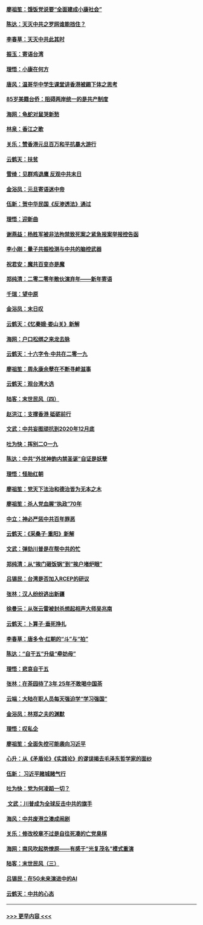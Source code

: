 #### [廖祖笙：饿饭党说要“全面建成小康社会”](../pages/nsc993/n11767482.md?t=01041844) 
#### [陈达：天灭中共之罗网谁能挡住？](../pages/nsc993/n11767465.md?t=01041844) 
#### [李春草：天灭中共此其时](../pages/nsc993/n11767452.md?t=01041844) 
#### [振玉：寄语台湾](../pages/nsc993/n11767432.md?t=01041844) 
#### [理悟：小康在何方](../pages/nsc993/n11767394.md?t=01041844) 
#### [唐风：温哥华中学生课堂讲香港被踢下体之思考](../pages/nsc993/n11766848.md?t=01041844) 
#### [85岁美籍台侨：阻碍两岸统一的是共产制度](../pages/nsc993/n11765043.md?t=01041844) 
#### [海网：龟蛇对鼠哭新愁](../pages/nsc993/n11764895.md?t=01041844) 
#### [林泉：香江之歌](../pages/nsc993/n11764415.md?t=01041844) 
#### [关乐：赞香港元旦百万和平抗暴大游行](../pages/nsc993/n11764382.md?t=01041844) 
#### [云鹤天：扶贫](../pages/nsc993/n11764245.md?t=01041844) 
#### [雪绮：见群鸡退鹰  反观中共末日](../pages/nsc993/n11762112.md?t=01041844) 
#### [金浴凤：元旦寄语迷中帝](../pages/nsc993/n11761788.md?t=01041844) 
#### [伍新：贺中华民国《反渗透法》通过](../pages/nsc993/n11761994.md?t=01041844) 
#### [理悟：迎新曲](../pages/nsc993/n11761152.md?t=01041844) 
#### [谢燕益：杨胜军被非法拘禁致死案之紧急报案举报控告函](../pages/nsc993/n11756134.md?t=01041844) 
#### [李小刚：量子共振检测与中共的脑控武器](../pages/nsc993/n11754518.md?t=01041844) 
#### [祝君安：魔共百变亦是魔](../pages/nsc993/n11754469.md?t=01041844) 
#### [郑纯清：二零二零年散伙演弃年——新年寄语](../pages/nsc993/n11754195.md?t=01041844) 
#### [千瑞：望中原](../pages/nsc993/n11754159.md?t=01041844) 
#### [金浴凤：末日叹](../pages/nsc993/n11752359.md?t=01041844) 
#### [云鹤天：《忆秦娥‧娄山关》新解](../pages/nsc993/n11752348.md?t=01041844) 
#### [海网：户口松绑之来龙去脉](../pages/nsc993/n11752328.md?t=01041844) 
#### [云鹤天：十六字令‧中共在二零一九](../pages/nsc993/n11752305.md?t=01041844) 
#### [廖祖笙：周永康余孽在不断寻衅滋事](../pages/nsc993/n11751013.md?t=01041844) 
#### [云鹤天：观台湾大选](../pages/nsc993/n11751007.md?t=01041844) 
#### [陆客：末世民风（四）](../pages/nsc993/n11749203.md?t=01041844) 
#### [赵洪江：支撑香港 砥砺前行](../pages/nsc993/n11748482.md?t=01041844) 
#### [文武：中共妄图顽抗到2020年12月底](../pages/nsc993/n11748446.md?t=01041844) 
#### [吐为快：挥别二O一九](../pages/nsc993/n11748411.md?t=01041844) 
#### [陈达：中共“外扰神韵内禁圣诞”自证是妖孽](../pages/nsc993/n11748226.md?t=01041844) 
#### [理悟：怪胎红朝](../pages/nsc993/n11748206.md?t=01041844) 
#### [廖祖笙：党天下法治和德治皆为无本之木](../pages/nsc993/n11748135.md?t=01041844) 
#### [廖祖笙：杀人党血腥“执政”70年](../pages/nsc993/n11745144.md?t=01041844) 
#### [中立：神必严惩中共百年罪恶](../pages/nsc993/n11744970.md?t=01041844) 
#### [云鹤天：《采桑子‧重阳》新解](../pages/nsc993/n11744948.md?t=01041844) 
#### [文武：弹劾川普是在帮中共的忙](../pages/nsc993/n11744758.md?t=01041844) 
#### [郑纯清：从“挨门砸饭锅”到“挨户堵炉眼”](../pages/nsc993/n11744745.md?t=01041844) 
#### [吕锡民：台湾是否加入RCEP的研议](../pages/nsc993/n11744701.md?t=01041844) 
#### [张林：汉人纷纷逃出新疆](../pages/nsc993/n11743530.md?t=01041844) 
#### [徐曼沅：从张云雷被封杀想起相声大师吴兆南](../pages/nsc993/n11741816.md?t=01041844) 
#### [云鹤天：卜算子‧垂死挣扎](../pages/nsc993/n11739956.md?t=01041844) 
#### [李春草：唐多令‧红朝的“斗”与“拍”](../pages/nsc993/n11739830.md?t=01041844) 
#### [陈达：“自干五”升级“牵妨母”](../pages/nsc993/n11739724.md?t=01041844) 
#### [理悟：悲哀自干五](../pages/nsc993/n11739547.md?t=01041844) 
#### [张林：在茶园待了3年 25年不敢喝中国茶](../pages/nsc993/n11739240.md?t=01041844) 
#### [云端：大陆在职人员每天强迫学“学习强国”](../pages/nsc993/n11738735.md?t=01041844) 
#### [金浴凤：林郑之夫的渊默](../pages/nsc993/n11737735.md?t=01041844) 
#### [理悟：叹私企](../pages/nsc993/n11737715.md?t=01041844) 
#### [廖祖笙：全面失控可能袭向习近平](../pages/nsc993/n11737704.md?t=01041844) 
#### [心升：从《矛盾论》《实践论》的谬误揭去毛泽东哲学家的面纱](../pages/nsc993/n11736962.md?t=01041844) 
#### [伍新： 习近平赌城赌气行](../pages/nsc993/n11736929.md?t=01041844) 
#### [吐为快：党为何凌蹈一切？](../pages/nsc993/n11736915.md?t=01041844) 
#### [ 文武：川普成为全球反击中共的旗手](../pages/nsc993/n11736882.md?t=01041844) 
#### [海风：中共废港立澳成闹剧](../pages/nsc993/n11735857.md?t=01041844) 
#### [关乐：修改校章不过是自往死凑的亡党臭棋](../pages/nsc993/n11735097.md?t=01041844) 
#### [海网：南风吹起势燎原——有感于“光复茂名”模式重演](../pages/nsc993/n11732308.md?t=01041844) 
#### [陆客：末世民风（三）](../pages/nsc993/n11732211.md?t=01041844) 
#### [吕锡民：在5G未来演进中的AI](../pages/nsc993/n11730010.md?t=01041844) 
#### [云鹤天：中共的心态](../pages/nsc993/n11729906.md?t=01041844) 

----
#### [ >>> 更早内容 <<< ](../indexes/nsc993-earlier.md)
